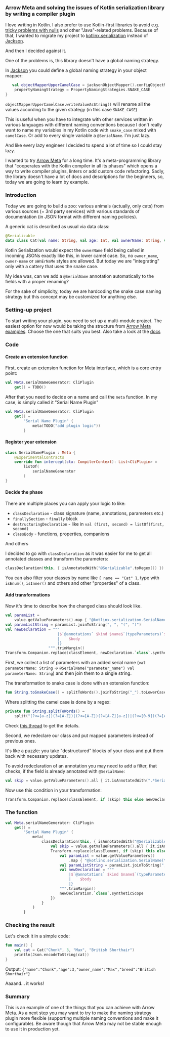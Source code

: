 ### Arrow Meta and solving the issues of Kotlin serialization library by writing a compiler plugin

I love writing in Kotlin. I also prefer to use Kotlin-first libraries to avoid
e.g. [tricky problems with nulls](https://paranoidmonoid.github.io/articles/Chasing%20the%20bug/EitherVsNull) and
other "Java"-related problems. Because of that, I wanted to migrate my project
to [kotlinx.serialization](https://github.com/Kotlin/kotlinx.serialization) instead
of [Jackson](https://github.com/FasterXML/jackson-module-kotlin).

And then I decided against it.

One of the problems is, this library doesn't have a global naming strategy.

In [Jackson](https://github.com/FasterXML/jackson-module-kotlin) you could define a global naming strategy in your
object mapper:

```kotlin
   val objectMapperUpperCamelCase = jacksonObjectMapper().configObjectMapper().copy().apply {
    propertyNamingStrategy = PropertyNamingStrategies.SNAKE_CASE
}
```

`objectMapperUpperCamelCase.writeValueAsString()` will rename all the values according to the given strategy (in this
case `SNAKE_CASE`)

This is useful when you have to integrate with other services written in various languages with different naming
conventions because I don't really want to name my variables in my Kotlin code with `snake_case` mixed
with `camelCase`. Or add to every single variable a `@SerialName`. I'm just lazy.

And like every lazy engineer I decided to spend a lot of time so I could stay lazy.

I wanted to try [Arrow Meta](https://meta.arrow-kt.io/) for a long time. It's a meta-programming library that 
"cooperates with the Kotlin compiler in all its phases" which opens a way to write compiler plugins, linters or add
custom code refactoring. Sadly, the library doesn't have a lot of docs and descriptions for the beginners, so, today we
are going to learn by example.

### Introduction

Today we are going to build a zoo: various animals (actually, only cats) from various sources (= 3rd party services) with
various standards of documentation (in JSON format with different naming policies).

A generic cat is described as usual via data class:

```kotlin
@Serializable
data class Cat(val name: String, val age: Int, val ownerName: String, val breed: String)
```

Kotlin Serialization would expect the `ownerName` field being called in incoming JSONs exactly like this, in lower camel
case. So, no `owner_name`, `owner-name` or `oWnErNaMe` styles are allowed. But today we are "integrating" only with a
cattery that uses the snake case.

My idea was, can we add a `@SerialName` annotation automatically to the fields with a proper renaming?

For the sake of simplicity, today we are hardcoding the snake case naming strategy but this concept may be customized
for anything else.

### Setting-up project

To start writing your plugin, you need to set up a multi-module project. The easiest option for now would be taking the
structure from [Arrow Meta examples](https://github.com/arrow-kt/arrow-meta-examples). Choose the one that suits you
best. Also take a look at the [docs](https://meta.arrow-kt.io/setup.html)

### Code

#### Create an extension function

First, create an extension function for Meta interface, which is a core entry point:

```kotlin
val Meta.serialNameGenerator: CliPlugin
    get() = TODO()
```

After that you need to decide on a name and call the `meta` function. In my case, is simply called it "Serial Name
Plugin"

```kotlin
val Meta.serialNameGenerator: CliPlugin
    get() =
        "Serial Name Plugin" {
            meta(TODO("add plugin logic"))
        }
```

#### Register your extension

```kotlin
class SerialNamePlugin : Meta {
    @ExperimentalContracts
    override fun intercept(ctx: CompilerContext): List<CliPlugin> =
        listOf(
            serialNameGenerator
        )
}
```

#### Decide the phase

There are multiple places you can apply your logic to like:

* `classDeclaration` - class signature (name, annotations, parameters etc.)
* `finallySection` - `finally` block
* `destructuringDeclaration` - like in `val (first, second) = listOf(first, second)`
* `classBody` - functions, properties, companions

And others

I decided to go with `classDeclaration` as it was easier for me to get all annotated classes and transform the
parameters:

```kotlin
classDeclaration(this, { isAnnotatedWith("@Serializable".toRegex()) }) { ... }
```

You can also filter your classes by name like `{ name == "Cat" }`, type with `isEnum()`, `isInner()` and others and
other "properties" of a class.

#### Add transformations

Now it's time to describe how the changed class should look like.

```kotlin
val paramList =
    value.getValueParameters().map { "@kotlinx.serialization.SerialName(\"${it.name?.toSnakeCase()}\") ${it.text}" }
val paramListString = paramList.joinToString(", ", "(", ")")
val newDeclaration = """
                       |$`@annotations` $kind $name$`(typeParameters)`$paramListString {
                       |    $body
                       |}
                   """.trimMargin()
Transform.Companion.replace(classElement, newDeclaration.`class`.syntheticScope)           
```

First, we collect a list of parameters with an added serial name (`val parameterName: String`
-> `@SerialName("parameter_name") val parameterName: String`) and then join them to a single string.

The transformation to snake case is done with an extension function:

```kotlin
fun String.toSnakeCase() = splitToWords().joinToString("_").toLowerCase()
```

Where splitting the camel case is done by a regex:

```kotlin
private fun String.splitToWords() =
    split("(?<=[a-z])(?=[A-Z])|(?<=[A-Z])(?=[A-Z][a-z])|(?<=[0-9])(?=[A-Z][a-z])|(?<=[a-zA-Z])(?=[0-9])".toRegex())
```

Check [this thread](https://stackoverflow.com/questions/7593969/regex-to-split-camelcase-or-titlecase-advanced#comment57838106_7599674)
to get the details.

Second, we redeclare our class and put mapped parameters instead of previous ones.

It's like a puzzle: you take "destructured" blocks of your class and put them back with necessary updates.

To avoid redeclaration of an annotation you may need to add a filter, that checks, if the field is already annotated
with `@SerialName`:

```kotlin
val skip = value.getValueParameters().all { it.isAnnotatedWith(".*SerialName.*".toRegex()) }
```

Now use this condition in your transformation:

```kotlin
Transform.Companion.replace(classElement, if (skip) this else newDeclaration.`class`.syntheticScope)
```

### The function

```kotlin
val Meta.serialNameGenerator: CliPlugin
    get() =
        "Serial Name Plugin" {
            meta(
                classDeclaration(this, { isAnnotatedWith("@Serializable".toRegex()) }) { classElement ->
                    val skip = value.getValueParameters().all { it.isAnnotatedWith(".*SerialName.*".toRegex()) }
                    Transform.replace(classElement, if (skip) this else {
                        val paramList = value.getValueParameters()
                            .map { "@kotlinx.serialization.SerialName(\"${it.name?.toSnakeCase()}\") ${it.text}" }
                        val paramListString = paramList.joinToString(", ", "(", ")")
                        val newDeclaration = """
                            |$`@annotations` $kind $name$`(typeParameters)`$paramListString {
                            |    $body
                            |}
                        """.trimMargin()
                        newDeclaration.`class`.syntheticScope
                    })
                }
            )
        }
```

### Checking the result

Let's check it in a simple code:

```kotlin
fun main() {
    val cat = Cat("Chonk", 3, "Max", "British Shorthair")
    println(Json.encodeToString(cat))
}
```

Output:
`{"name":"Chonk","age":3,"owner_name":"Max","breed":"British Shorthair"}`

Aaaand... it works!

### Summary

This is an example of one of the things that you can achieve with Arrow Meta. As a next step you may want to try to make
the naming strategy plugin more flexible (supporting multiple naming conventions and make it configurable). Be aware
though that Arrow Meta may not be stable enough to use it in production yet.

